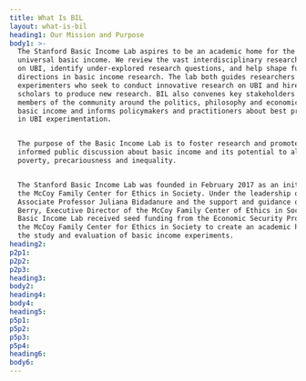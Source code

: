 ```yaml
---
title: What Is BIL
layout: what-is-bil
heading1: Our Mission and Purpose
body1: >-
  The Stanford Basic Income Lab aspires to be an academic home for the study of
  universal basic income. We review the vast interdisciplinary research produced
  on UBI, identify under-explored research questions, and help shape future
  directions in basic income research. The lab both guides researchers and
  experimenters who seek to conduct innovative research on UBI and hires
  scholars to produce new research. BIL also convenes key stakeholders and
  members of the community around the politics, philosophy and economics of
  basic income and informs policymakers and practitioners about best practices
  in UBI experimentation.


  The purpose of the Basic Income Lab is to foster research and promote a more
  informed public discussion about basic income and its potential to alleviate
  poverty, precariousness and inequality.


  The Stanford Basic Income Lab was founded in February 2017 as an initiative of
  the McCoy Family Center for Ethics in Society. Under the leadership of
  Associate Professor Juliana Bidadanure and the support and guidance of Joan
  Berry, Executive Director of the McCoy Family Center of Ethics in Society, the
  Basic Income Lab received seed funding from the Economic Security Project and
  the McCoy Family Center for Ethics in Society to create an academic home for
  the study and evaluation of basic income experiments.
heading2:
p2p1:
p2p2:
p2p3:
heading3:
body2:
heading4:
body4:
heading5:
p5p1:
p5p2:
p5p3:
p5p4:
heading6:
body6:  
---
```


